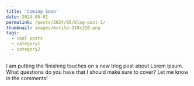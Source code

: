 ```yaml
---
title: 'Coming Soon'
date: 2024-05-01
permalink: /posts/2024/05/blog-post-1/
thumbnail: images/mstile-310x310.png
tags:
  - cool posts
  - category1
  - category2
---
```


I am putting the finishing touches on a new blog post about Lorem ipsum. What questions do you have that I should make sure to cover? Let me know in the comments!

<!--
Headings are cool
======

You can have many headings
======

Aren't headings cool?
------
-->
